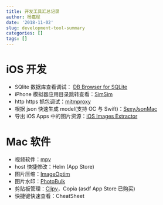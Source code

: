 ```yaml
---
title: 开发工具汇总记录
author: 杨嘉程
date: '2018-11-02'
slug: development-tool-summary
categories: []
tags: []
---
```


# iOS 开发

- SQlite 数据库查看调试： [DB Browser for SQLite](https://sqlitebrowser.org/)
- iPhone 模拟器应用目录跳转查看：[SimSim](https://github.com/dsmelov/simsim)
- http https 抓包调试：[mitmproxy](https://mitmproxy.org/)
- 根据 json 快速生成 model(支持 OC 与 Swift)：[SexyJsonMac](https://github.com/netyouli/WHC_DataModelFactory)
- 导出 iOS Apps 中的图片资源：[iOS Images Extractor](https://github.com/devcxm/iOS-Images-Extractor)

# Mac 软件

- 视频软件：[mpv](https://mpv.io/)
- host 快捷修改：Helm (App Store)
- 图片压缩：[ImageOptim](https://imageoptim.com/mac)
- 图片水印：[PhotoBulk](https://photobulkeditor.com/)
- 剪贴板管理：[Clipy](https://clipy-app.com/)，Copia (asdf App Store 已购买)
- 快捷键快速查看：CheatSheet


